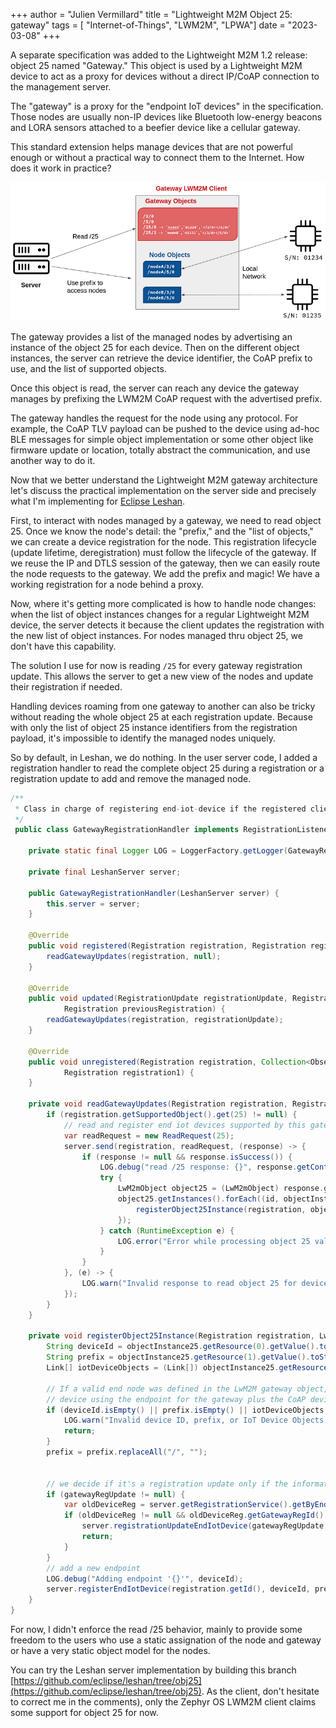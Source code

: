 +++
author = "Julien Vermillard"
title = "Lightweight M2M Object 25: gateway"
tags = [ "Internet-of-Things", "LWM2M", "LPWA"]
date = "2023-03-08"
+++

A separate specification was added to the Lightweight M2M 1.2 release: object 25 named "Gateway." This object is used by a Lightweight M2M device to act as a proxy for devices without a direct IP/CoAP connection to the management server.

The "gateway" is a proxy for the "endpoint IoT devices" in the specification. Those nodes are usually non-IP devices like Bluetooth low-energy beacons and LORA sensors attached to a beefier device like a cellular gateway.

This standard extension helps manage devices that are not powerful enough or without a practical way to connect them to the Internet.
How does it work in practice?

![LWM2M gateway object](/images/gateway.png)

The gateway provides a list of the managed nodes by advertising an instance of the object 25 for each device. Then on the different object instances, the server can retrieve the device identifier, the CoAP prefix to use, and the list of supported objects.

Once this object is read, the server can reach any device the gateway manages by prefixing the LWM2M CoAP request with the advertised prefix.

The gateway handles the request for the node using any protocol. For example, the CoAP TLV payload can be pushed to the device using ad-hoc BLE messages for simple object implementation or some other object like firmware update or location, totally abstract the communication, and use another way to do it.

Now that we better understand the Lightweight M2M gateway architecture let's discuss the practical implementation on the server side and precisely what I'm implementing for [Eclipse Leshan](https://eclipse.org/leshan).

First, to interact with nodes managed by a gateway, we need to read object 25. Once we know the node's detail: the "prefix," and the "list of objects," we can create a device registration for the node. This registration lifecycle (update lifetime, deregistration) must follow the lifecycle of the gateway. If we reuse the IP and DTLS session of the gateway, then we can easily route the node requests to the gateway. We add the prefix and magic! We have a working registration for a node behind a proxy.

Now, where it's getting more complicated is how to handle node changes: when the list of object instances changes for a regular Lightweight M2M device, the server detects it because the client updates the registration with the new list of object instances. For nodes managed thru object 25, we don't have this capability.

The solution I use for now is reading `/25` for every gateway registration update. This allows the server to get a new view of the nodes and update their registration if needed.

Handling devices roaming from one gateway to another can also be tricky without reading the whole object 25 at each registration update. Because with only the list of object 25 instance identifiers from the registration payload, it's impossible to identify the managed nodes uniquely.

So by default, in Leshan, we do nothing. In the user server code, I added a registration handler to read the complete object 25 during a registration or a registration update to add and remove the managed node.

```java
/**
 * Class in charge of registering end-iot-device if the registered client advertise for some object 25.
 */
 public class GatewayRegistrationHandler implements RegistrationListener {

    private static final Logger LOG = LoggerFactory.getLogger(GatewayRegistrationHandler.class);

    private final LeshanServer server;

    public GatewayRegistrationHandler(LeshanServer server) {
        this.server = server;
    }

    @Override
    public void registered(Registration registration, Registration registration1, Collection<Observation> collection) {
        readGatewayUpdates(registration, null);
    }

    @Override
    public void updated(RegistrationUpdate registrationUpdate, Registration registration,
            Registration previousRegistration) {
        readGatewayUpdates(registration, registrationUpdate);
    }

    @Override
    public void unregistered(Registration registration, Collection<Observation> collection, boolean expired,
            Registration registration1) {
    }

    private void readGatewayUpdates(Registration registration, RegistrationUpdate gatewayRegUpdate) {
        if (registration.getSupportedObject().get(25) != null) {
            // read and register end iot devices supported by this gateway
            var readRequest = new ReadRequest(25);
            server.send(registration, readRequest, (response) -> {
                if (response != null && response.isSuccess()) {
                    LOG.debug("read /25 response: {}", response.getContent());
                    try {
                        LwM2mObject object25 = (LwM2mObject) response.getContent();
                        object25.getInstances().forEach((id, objectInstance25) -> {
                            registerObject25Instance(registration, objectInstance25, gatewayRegUpdate);
                        });
                    } catch (RuntimeException e) {
                        LOG.error("Error while processing object 25 value", e);
                    }
                }
            }, (e) -> {
                LOG.warn("Invalid response to read object 25 for device '{}': '{}'", registration.getEndpoint(), e.getMessage());
            });
        }
    }

    private void registerObject25Instance(Registration registration, LwM2mObjectInstance objectInstance25, RegistrationUpdate gatewayRegUpdate) {
        String deviceId = objectInstance25.getResource(0).getValue().toString();
        String prefix = objectInstance25.getResource(1).getValue().toString();
        Link[] iotDeviceObjects = (Link[]) objectInstance25.getResource(3).getValue();

        // If a valid end node was defined in the LwM2M gateway object, register a new
        // device using the endpoint for the gateway plus the CoAP device prefix
        if (deviceId.isEmpty() || prefix.isEmpty() || iotDeviceObjects == null) {
            LOG.warn("Invalid device ID, prefix, or IoT Device Objects, gateway '{}', object25 instance: '{}'", registration.getEndpoint(), objectInstance25);
            return;
        }
        prefix = prefix.replaceAll("/", "");


        // we decide if it's a registration update only if the information didn't changed
        if (gatewayRegUpdate != null) {
            var oldDeviceReg = server.getRegistrationService().getByEndpoint(deviceId);
            if (oldDeviceReg != null && oldDeviceReg.getGatewayRegId().equals(registration.getId()) && oldDeviceReg.getEndpoint().equals(deviceId) && oldDeviceReg.getGatewayPrefix().equals(prefix)) {
                server.registrationUpdateEndIotDevice(gatewayRegUpdate, oldDeviceReg.getId(), deviceId, prefix, iotDeviceObjects);
                return;
            }
        }
        // add a new endpoint
        LOG.debug("Adding endpoint '{}'", deviceId);
        server.registerEndIotDevice(registration.getId(), deviceId, prefix, iotDeviceObjects);
    }
}
```

For now, I didn't enforce the read /25 behavior, mainly to provide some freedom to the users who use a static assignation of the node and gateway or have a very static object model for the nodes.

You can try the Leshan server implementation by building this branch [https://github.com/eclipse/leshan/tree/obj25](https://github.com/eclipse/leshan/tree/obj25). As the client, don't hesitate to correct me in the comments), only the Zephyr OS LWM2M client claims some support for object 25 for now.
